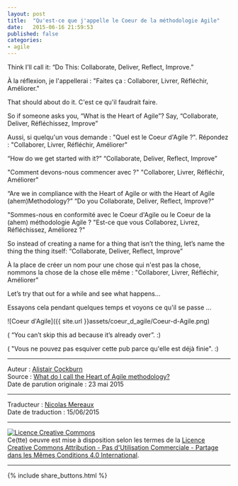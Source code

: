 ```yaml
---
layout: post
title:  "Qu'est-ce que j'appelle le Coeur de la méthodologie Agile"
date:   2015-06-16 21:59:53
published: false
categories: 
- agile
---
```


Think I’ll call it:
“Do This: Collaborate, Deliver, Reflect, Improve.”

À la réflexion, je l'appellerai :
"Faites ça : Collaborer, Livrer, Réfléchir, Améliorer."

That should about do it.
C'est ce qu'il faudrait faire.

So if someone asks you, “What is the Heart of Agile”? Say,
“Collaborate, Deliver, Réfléchissez, Improve”

Aussi, si quelqu'un vous demande : "Quel est le Coeur d'Agile ?". Répondez :
"Collaborer, Livrer, Réfléchir, Améliorer"

“How do we get started with it?”
“Collaborate, Deliver, Reflect, Improve”

"Comment devons-nous commencer avec ?"
"Collaborer, Livrer, Réfléchir, Améliorer"

“Are we in compliance with the Heart of Agile or with the Heart of Agile (ahem)Methodology?”
“Do you Collaborate, Deliver, Reflect, Improve?”

"Sommes-nous en conformité avec le Coeur d'Agile ou le Coeur de la (ahem) méthodologie Agile ?
"Est-ce que vous Collaborez, Livrez, Réfléchissez, Améliorez ?"

So instead of creating a name for a thing that isn’t the thing, let’s name the thing the thing itself:
“Collaborate, Deliver, Reflect, Improve”

À la place de créer un nom pour une chose qui n'est pas la chose, nommons la chose de la chose elle même :
"Collaborer, Livrer, Réfléchir, Améliorer"

Let’s try that out for a while and see what happens… 

Essayons cela pendant quelques temps et voyons ce qu'il se passe ...

![Coeur d'Agile]({{ site.url }}assets/coeur_d_agile/Coeur-d-Agile.png)

( “You can’t skip this ad because it’s already over”. :)

( "Vous ne pouvez pas esquiver cette pub parce qu'elle est déjà finie". :)

---
Auteur : [Alistair Cockburn](http://alistair.cockburn.us/)  
Source : [What do I call the Heart of Agile methodology?](http://alistair.cockburn.us/What+do+I+call+the+Heart+of+Agile+methodology%3f)  
Date de parution originale : 23 mai 2015  

---
Traducteur : [Nicolas Mereaux](http://www.les-traducteurs-agiles.org/traducteurs/)  
Date de traduction : 15/06/2015  

---

<a rel="license" href="http://creativecommons.org/licenses/by-nc-sa/4.0/"><img alt="Licence Creative Commons" style="border-width:0" src="http://i.creativecommons.org/l/by-nc-sa/4.0/88x31.png" /></a><br />Ce(tte) oeuvre est mise à disposition selon les termes de la <a rel="license" href="http://creativecommons.org/licenses/by-nc-sa/4.0/">Licence Creative Commons Attribution - Pas d'Utilisation Commerciale - Partage dans les Mêmes Conditions 4.0 International</a>.

---

{% include share_buttons.html %}

